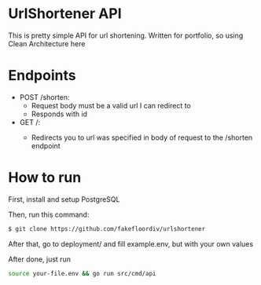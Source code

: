 # UrlShortener API

This is pretty simple API for url shortening. Written for portfolio, so using Clean Architecture here

# Endpoints
- POST /shorten:
  - Request body must be a valid url I can redirect to
  - Responds with id
- GET /<id>:
  - Redirects you to url was specified in body of request to the /shorten endpoint
  
# How to run

First, install and setup PostgreSQL

Then, run this command:

```bash
$ git clone https://github.com/fakefloordiv/urlshortener
```

After that, go to deployment/ and fill example.env, but with your own values

After done, just run 
```bash
source your-file.env && go run src/cmd/api
```
